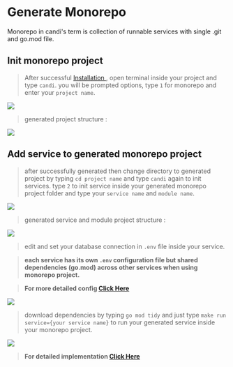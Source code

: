 # Generate Monorepo

Monorepo in candi's term is collection of runnable services with single .git and go.mod file.

## Init monorepo project

> After successful <a href="#/quickstart/install"> Installation </a>, open terminal inside your project and type `candi`. you will be prompted options, type `1` for monorepo and enter your `project name`.

<img src="assets/monorepo-terminal.png" />

> generated project structure :

<img src="assets/monorepo-root.png" />

## Add service to generated monorepo project

> after successfully generated then change directory to generated project by typing `cd project name` and type `candi` again to init services. type `2` to init service inside your generated monorepo project folder and type your `service name` and `module name`.

<img src="assets/monorepo-terminal-service.png" />

> generated service and module project structure :

<img src="assets/monorepo-service-module.png" />

> edit and set your database connection in `.env` file inside your service.

> **each service has its own `.env` configuration file but shared dependencies (go.mod) across other services when using monorepo project.**

> **For more detailed config <a href="#/configuration/" >Click Here</a>**

<img src="assets/monorepo-service-env.png" />

> download dependencies by typing `go mod tidy` and just type `make run service={your service name}` to run your generated service inside your monorepo project.

<img src="assets/monorepo-service-run.png" />

> **For detailed implementation <a href="#/service/module/" >Click Here</a>**